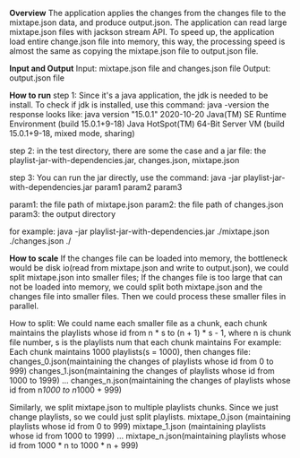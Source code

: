 **Overview**
The application applies the changes from the changes file to the mixtape.json data, and produce output.json.
The application can read large mixtape.json files with jackson stream API.
To speed up, the application load entire change.json file into memory, this way, 
the processing speed is almost the same as copying the mixtape.json file to output.json file.

**Input and Output**
Input: mixtape.json file and changes.json file
Output: output.json file

**How to run**
step 1:
Since it's a java application, the jdk is needed to be install. 
To check if jdk is installed, use this command: java -version
the response looks like:
java version "15.0.1" 2020-10-20
Java(TM) SE Runtime Environment (build 15.0.1+9-18)
Java HotSpot(TM) 64-Bit Server VM (build 15.0.1+9-18, mixed mode, sharing)

step 2:
in the test directory, there are some the case and a jar file: the playlist-jar-with-dependencies.jar, changes.json, mixtape.json

step 3:
You can run the jar directly, use the command:
java -jar playlist-jar-with-dependencies.jar param1 param2 param3

param1: the file path of mixtape.json 
param2: the file path of changes.json 
param3: the output directory

for example:
java -jar playlist-jar-with-dependencies.jar ./mixtape.json ./changes.json ./

**How to scale**
If the changes file can be loaded into memory, the bottleneck would be disk io(read from mixtape.json
and write to output.json), we could split mixtape.json into smaller files;
If the changes file is too large that can not be loaded into memory, we could split both mixtape.json and 
the changes file into smaller files.
Then we could process these smaller files in parallel.

How to split:
We could name each smaller file as a chunk,
each chunk maintains the playlists whose id from n * s to (n + 1) * s - 1, where n is chunk file number, 
s is the playlists num that each chunk maintains
For example:
Each chunk maintains 1000 playlists(s = 1000), then
changes file: 
changes_0.json(maintaining the changes of playlists whose id from 0 to 999)
changes_1.json(maintaining the changes of playlists whose id from 1000 to 1999) 
...
changes_n.json(maintaining the changes of playlists whose id from n*1000 to n*1000 + 999) 

Similarly, we split mixtape.json to multiple playlists chunks. Since we just change playlists, 
so we could just split playlists.
mixtape_0.json (maintaining playlists whose id from 0 to 999)
mixtape_1.json (maintaining playlists whose id from 1000 to 1999)
...
mixtape_n.json(maintaining  playlists whose id from 1000 * n to 1000 * n + 999) 

